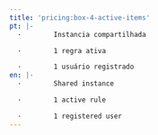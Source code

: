 ```yaml
---
title: 'pricing:box-4-active-items'
pt: |-
  ·        Instancia compartilhada

  ·        1 regra ativa

  ·        1 usuário registrado
en: |-
  ·        Shared instance

  ·        1 active rule

  ·        1 registered user
---
```


